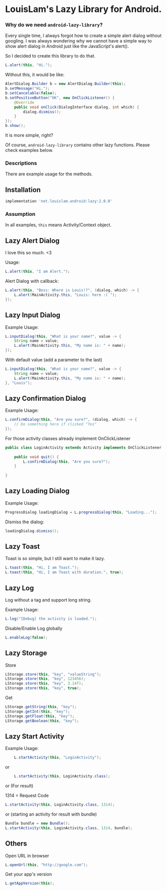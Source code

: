 LouisLam's Lazy Library for Android.
===================

### Why do we need `android-lazy-library`? ###

Every single time, I always forgot how to create a simple alert dialog without googling. I was always wondering why we cannot have a simple way to show alert dialog in Android  just like the JavaScript's alert().

So I decided to create this library to do that.

```java
L.alert(this, "Hi.");
```

Without this, it would be like:

```java
AlertDialog.Builder b = new AlertDialog.Builder(this);
b.setMessage("Hi.");
b.setCancelable(false);
b.setPositiveButton("OK", new OnClickListener() {
	@Override
	public void onClick(DialogInterface dialog, int which) {
		dialog.dismiss();
	}
});
b.show();
```

It is more simple, right?

Of course, `android-lazy-library` contains other lazy functions. Please check examples below.


### Descriptions ###

There are example usage for the methods.

## Installation ##

```gradle
implementation 'net.louislam.android:lazy:2.0.0'
```

### Assumption ###
In all examples, `this` means Activity/Context object.


## Lazy Alert Dialog ##

I love this so much. <3

Usage:

```java
L.alert(this, "I am Alert.");
```

Alert Dialog with callback:

```java
L.alert(this, "Boss: Where is Louis!?", (dialog, which) -> {
    L.alert(MainActivity.this, "Louis: here :( ");
});
```

## Lazy Input Dialog ##

Example Usage:

```java
L.inputDialog(this, "What is your name?", value -> {
    String name = value;
    L.alert(MainActivity.this, "My name is: " + name);
});
```

With default value (add a parameter to the last)

```java
L.inputDialog(this, "What is your name?", value -> {
    String name = value;
    L.alert(MainActivity.this, "My name is: " + name);
}, "Louis");
```

## Lazy Confirmation Dialog ##

Example Usage:

```java
L.confirmDialog(this, "Are you sure?", (dialog, which) -> {
    // Do something here if clicked "Yes"
});
```

For those activity classes already implement OnClickListener

```java
public class LoginActivity extends Activity implements OnClickListener {
    
    public void quit() {
        L.confirmDialog(this, "Are you sure?");
    }
    
}
```

## Lazy Loading Dialog ##

Example Usage:

```java
ProgressDialog loadingDialog = L.progressDialog(this, "Loading...");
```

Dismiss the dialog:

```java
loadingDialog.dismiss();
```

## Lazy Toast ##

Toast is so simple, but I still want to make it lazy.

```java
L.toast(this, "Hi, I am Toast.");
L.toast(this, "Hi, I am Toast with duration.", true);
```


## Lazy Log ##

Log without a tag and support long string.

Example Usage:

```java
L.log("[Debug] the activity is loaded.");
```

Disable/Enable Log globally

```java
L.enableLog(false);
```

## Lazy Storage

Store

```java
LStorage.store(this, "key", "valueString");
LStorage.store(this, "key", 123456);
LStorage.store(this, "key", 3.14f);
LStorage.store(this, "key", true);
```

Get

```java
LStorage.getString(this, "key");
LStorage.getInt(this, "key");
LStorage.getFloat(this, "key");
LStorage.getBoolean(this, "key");
```

## Lazy Start Activity ##

Example Usage:

```java
	L.startActivity(this, "LoginActivity");
```

or

```java
	L.startActivity(this, LoginActivity.class);
```

or (For result)

1314 = Request Code

```java
L.startActivity(this, LoginActivity.class, 1314);
```

or (starting an activity for result with bundle)

```java
Bundle bundle = new Bundle();
L.startActivity(this, LoginActivity.class, 1314, bundle);
```

## Others ##

Open URL in browser

```java
L.openUrl(this, "http://google.com");
```

Get your app's version

```java
L.getAppVersion(this);
```